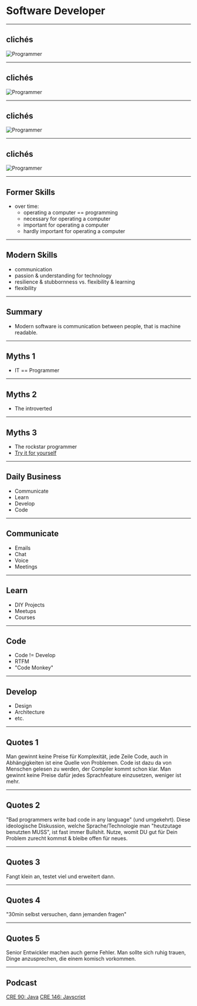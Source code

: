 # Software Developer

---

## clichés
![Programmer](./img/programmer03.jpg "Developer")

---

## clichés
![Programmer](./img/programmer04.jpg "Developer")

---

## clichés
![Programmer](./img/programmer01.jpg "Developer")

---

## clichés
![Programmer](./img/programmer02.jpg "Developer")

---

## Former Skills

- over time:
  - operating a computer == programming
  - necessary for operating a computer
  - important for operating a computer
  - hardly important for operating a computer

---

## Modern Skills

- communication
- passion & understanding for technology
- resilience & stubbornness vs. flexibility & learning
- flexibility

---

## Summary

- Modern software is communication between people, that is machine readable.

---

## Myths 1

- IT == Programmer

---

## Myths 2

- The introverted

---

## Myths 3

- The rockstar programmer
- [Try it for yourself](https://hackertyper.net)

---

## Daily Business

- Communicate
- Learn
- Develop
- Code

---

## Communicate

- Emails
- Chat
- Voice
- Meetings

---
## Learn

- DIY Projects
- Meetups
- Courses

---
## Code

- Code != Develop
- RTFM
- "Code Monkey"

---

## Develop

- Design
- Architecture
- etc.

---

## Quotes 1

Man gewinnt keine Preise für Komplexität, jede Zeile Code, auch in Abhängigkeiten ist eine Quelle von Problemen.
Code ist dazu da von Menschen gelesen zu werden, der Compiler kommt schon klar.
Man gewinnt keine Preise dafür jedes Sprachfeature einzusetzen, weniger ist mehr.

---

## Quotes 2

"Bad programmers write bad code in any language" (und umgekehrt). Diese ideologische Diskussion, welche Sprache/Technologie man "heutzutage benutzten MUSS", ist fast immer Bullshit. Nutze, womit DU gut für Dein Problem zurecht kommst & bleibe offen für neues.

---

## Quotes 3

Fangt klein an, testet viel und erweitert dann.

---
## Quotes 4

"30min selbst versuchen, dann jemanden fragen"

---
## Quotes 5

Senior Entwickler machen auch gerne Fehler. Man sollte sich ruhig trauen, Dinge anzusprechen, die einem komisch vorkommen.

---

## Podcast

[CRE 90: Java](https://cre.fm/cre090-java)
[CRE 146: Javscript](https://cre.fm/cre146-javascript)
